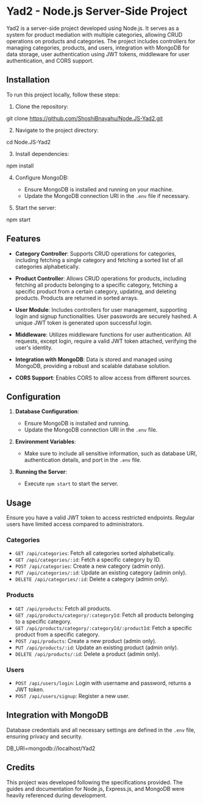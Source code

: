 # Yad2 - Node.js Server-Side Project

Yad2 is a server-side project developed using Node.js. It serves as a system for product mediation with multiple categories, allowing CRUD operations on products and categories. The project includes controllers for managing categories, products, and users, integration with MongoDB for data storage, user authentication using JWT tokens, middleware for user authentication, and CORS support.

## Installation

To run this project locally, follow these steps:

1. Clone the repository:

git clone https://github.com/ShoshiBnayahu/Node.JS-Yad2.git

2. Navigate to the project directory:

cd Node.JS-Yad2

3. Install dependencies:

npm install


4. Configure MongoDB:

   - Ensure MongoDB is installed and running on your machine.
   - Update the MongoDB connection URI in the `.env` file if necessary.

5. Start the server:

npm start


## Features

- **Category Controller**: Supports CRUD operations for categories, including fetching a single category and fetching a sorted list of all categories alphabetically.

- **Product Controller**: Allows CRUD operations for products, including fetching all products belonging to a specific category, fetching a specific product from a certain category, updating, and deleting products. Products are returned in sorted arrays.

- **User Module**: Includes controllers for user management, supporting login and signup functionalities. User passwords are securely hashed. A unique JWT token is generated upon successful login.

- **Middleware**: Utilizes middleware functions for user authentication. All requests, except login, require a valid JWT token attached, verifying the user's identity.

- **Integration with MongoDB**: Data is stored and managed using MongoDB, providing a robust and scalable database solution.

- **CORS Support**: Enables CORS to allow access from different sources.

## Configuration

1. **Database Configuration**:
   - Ensure MongoDB is installed and running.
   - Update the MongoDB connection URI in the `.env` file.

2. **Environment Variables**:
   - Make sure to include all sensitive information, such as database URI, authentication details, and port in the `.env` file.

3. **Running the Server**:
   - Execute `npm start` to start the server.

## Usage

Ensure you have a valid JWT token to access restricted endpoints. Regular users have limited access compared to administrators.

### Categories

- `GET /api/categories`: Fetch all categories sorted alphabetically.
- `GET /api/categories/:id`: Fetch a specific category by ID.
- `POST /api/categories`: Create a new category (admin only).
- `PUT /api/categories/:id`: Update an existing category (admin only).
- `DELETE /api/categories/:id`: Delete a category (admin only).

### Products

- `GET /api/products`: Fetch all products.
- `GET /api/products/category/:categoryId`: Fetch all products belonging to a specific category.
- `GET /api/products/category/:categoryId/:productId`: Fetch a specific product from a specific category.
- `POST /api/products`: Create a new product (admin only).
- `PUT /api/products/:id`: Update an existing product (admin only).
- `DELETE /api/products/:id`: Delete a product (admin only).

### Users

- `POST /api/users/login`: Login with username and password, returns a JWT token.
- `POST /api/users/signup`: Register a new user.

## Integration with MongoDB

Database credentials and all necessary settings are defined in the `.env` file, ensuring privacy and security.

DB_URI=mongodb://localhost/Yad2


## Credits

This project was developed following the specifications provided. The guides and documentation for Node.js, Express.js, and MongoDB were heavily referenced during development.







